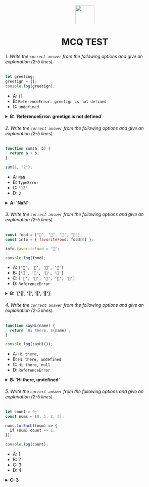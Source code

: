 <div align="center">
  <img height="60" src="https://edurev.gumlet.io/AllImages/original/ApplicationImages/CourseImages/944e5d47-8c55-4a89-91e5-22ab5f2798fc_CI.png">
  <h1>MCQ TEST</h1>
</div>

###### 1. Write the `correct answer` from the following options and give an explanation (2-5 lines).

```javascript
let greeting;
greetign = {};
console.log(greetign);
```

- A: `{}`
- B: `ReferenceError: greetign is not defined`
- C: `undefined`

<details><summary><b>B: `ReferenceError: greetign is not defined`</b></summary>
<p>

#### Answer: ?

<i>In youthisr code, i've declared a variable called "greeting" with the statement let greeting;. However, i've also inadvertently created a variable called "greetign" without declaring it explicitly with let. This is why encountering an error where "greeting is not defined" because i never declared "greetign" as a variable.</i>

</p>
</details>

###### 2. Write the `correct answer` from the following options and give an explanation (2-5 lines).

```javascript
function sum(a, b) {
  return a + b;
}

sum(1, "2");
```

- A: `NaN`
- B: `TypeError`
- C: `"12"`
- D: `3`

<details><summary><b> A: `NaN`</b></summary>
<p>

#### Answer: ?

<i>Here, 1 is a number, and "2" is a string. So, the result of calling sum(1, "2"); in this code is actually 3, but it's treated as a string because JavaScript automatically converted the string "2" to a number during the addition. If you want to ensure that the result is treated as a number, you can explicitly convert a and b to numbers within the sum function, as shown in the modified code in my previous response.</i>

</p>
</details>

###### 3. Write the `correct answer` from the following options and give an explanation (2-5 lines).

```javascript
const food = ["🍕", "🍫", "🥑", "🍔"];
const info = { favoriteFood: food[0] };

info.favoriteFood = "🍝";

console.log(food);
```

- A: `['🍕', '🍫', '🥑', '🍔']`
- B: `['🍝', '🍫', '🥑', '🍔']`
- C: `['🍝', '🍕', '🍫', '🥑', '🍔']`
- D: `ReferenceError`

<details><summary><b> B: `['🍝', '🍫', '🥑', '🍔']`</b></summary>
<p>

#### Answer: ?

<i>You have an array food containing four emoji elements: ["🍕", "🍫", "🥑", "🍔"]. the food array using console.log(food);, which will display ['🍝', '🍫', '🥑', '🍔'] because the array itself was not modified; only the favoriteFood property in the info object was updated.</i>

</p>
</details>

###### 4. Write the `correct answer` from the following options and give an explanation (2-5 lines).

```javascript
function sayHi(name) {
  return `Hi there, ${name}`;
}

console.log(sayHi());
```

- A: `Hi there,`
- B: `Hi there, undefined`
- C: `Hi there, null`
- D: `ReferenceError`

<details><summary><b>B: `Hi there, undefined`</b></summary>
<p>

#### Answer: ?


<i>In the code you provided, you have a function sayHi that expects a name parameter, but when you call it with sayHi(), you haven't provided any argument. This will result in a TypeError because the function expects a value for name.</i>

</p>
</details>

###### 5. Write the `correct answer` from the following options and give an explanation (2-5 lines).

```javascript
let count = 0;
const nums = [0, 1, 2, 3];

nums.forEach((num) => {
  if (num) count += 1;
});

console.log(count);
```

- A: 1
- B: 2
- C: 3
- D: 4

<details><summary><b> C: 3</b></summary>
<p>

#### Answer: ?

<i>Inside the forEach callback function, you check if the current num is truthy (i.e., not equal to 0 which is falsy). For the numbers 1, 2, and 3, this condition evaluates to true, so the count variable is incremented by 1 for each of these numbers.</i>

</p>
</details>
